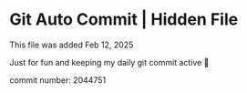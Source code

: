 # Git Auto Commit | Hidden File

This file was added Feb 12, 2025

Just for fun and keeping my daily git commit active 🤪

commit number: 2044751
